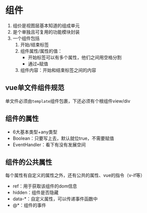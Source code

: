 # 组件

1. 组价是视图层基本知道的组成单元
2. 是个单独且可复用的功能模块封装
3. 一个组件包括
   1. 开始/结束标签
   2. 组件属性/属性的值：
      * 开始标签可以有多个属性，他们之间用空格分割
      * 通过`=`赋值
   3. 组件内容：开始和结束标签之间的内容

## vue单文件组件规范

单文件必须由`template`组件包裹，下还必须有个根组件view/div

## 组件的属性

* 6大基本类型+any类型
* Boolean：只要写上去，默认就位true，不需要赋值
* EventHandler：看下有没有发展空间

## 组件的公共属性

每个属性有自定义的属性之外，还有公共的属性、vue的指令（v-if等）

* ref：用于获取该组件的dom信息
* hidden：组件是否隐藏
* data-*：自定义属性，可以传递事件函数中
* @*：组件的事件